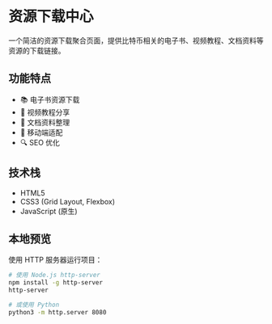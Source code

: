 # 资源下载中心

一个简洁的资源下载聚合页面，提供比特币相关的电子书、视频教程、文档资料等资源的下载链接。

## 功能特点

- 📚 电子书资源下载
- 🎥 视频教程分享
- 📄 文档资料整理
- 📱 移动端适配
- 🔍 SEO 优化

## 技术栈

- HTML5
- CSS3 (Grid Layout, Flexbox)
- JavaScript (原生)

## 本地预览

使用 HTTP 服务器运行项目：

```bash
# 使用 Node.js http-server
npm install -g http-server
http-server

# 或使用 Python
python3 -m http.server 8080